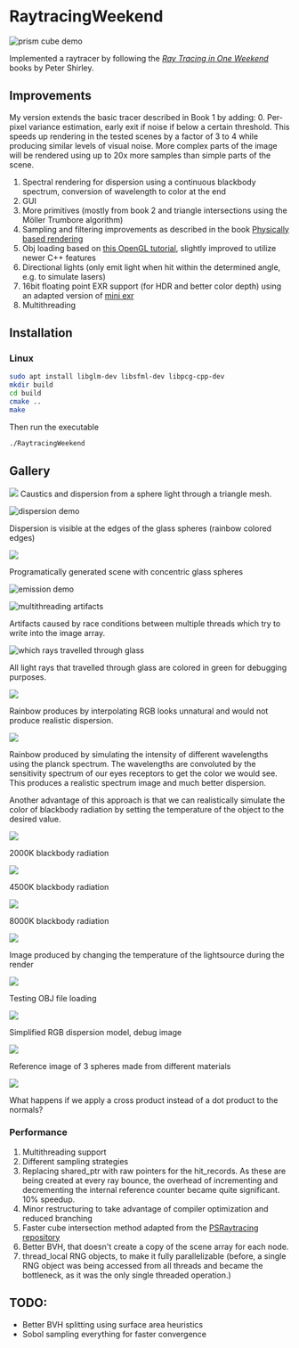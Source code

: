 # RaytracingWeekend
![prism cube demo](Image_Outputs/spectral_planck_dispersion.png)

Implemented a raytracer by following the [_Ray Tracing in One Weekend_](https://raytracing.github.io/books/RayTracingInOneWeekend.html) books by Peter Shirley. 

## Improvements
My version extends the basic tracer described in Book 1 by adding:
0. Per-pixel variance estimation, early exit if noise if below a certain threshold. This speeds up rendering in the tested scenes by a factor of 3 to 4 while producing similar levels of visual noise. More complex parts of the image will be rendered using up to 20x more samples than simple parts of the scene.
1. Spectral rendering for dispersion using a continuous blackbody spectrum, conversion of wavelength to color at the end
2. GUI
3. More primitives (mostly from book 2 and triangle intersections using the Möller Trumbore algorithm)
4. Sampling and filtering improvements as described in the book [Physically based rendering](https://pbr-book.org/3ed-2018/contents)
5. Obj loading based on [this OpenGL tutorial](http://www.opengl-tutorial.org/beginners-tutorials/tutorial-7-model-loading/), slightly improved to utilize newer C++ features
6. Directional lights (only emit light when hit within the determined angle, e.g. to simulate lasers)
7. 16bit floating point EXR support (for HDR and better color depth) using an adapted version of [mini exr](https://github.com/aras-p/miniexr)
8. Multithreading 

## Installation
### Linux
```sh
sudo apt install libglm-dev libsfml-dev libpcg-cpp-dev 
mkdir build
cd build
cmake ..
make
```

Then run the executable 
```sh
./RaytracingWeekend
```

## Gallery

![](Image_Outputs/monkey_caustics.png)
Caustics and dispersion from a sphere light through a triangle mesh.  

![dispersion demo](Image_Outputs/emissive_dispersive.png)

Dispersion is visible at the edges of the glass spheres (rainbow colored edges)

![](Image_Outputs/concentric_spheres.png)

Programatically generated scene with concentric glass spheres

![emission demo](Image_Outputs/only_emissive.png)

![multithreading artifacts](Image_Outputs/cursed_memory.png)

Artifacts caused by race conditions between multiple threads which try to write into the image array.

![which rays travelled through glass](Image_Outputs/debug_efficient_dispersion.png)

All light rays that travelled through glass are colored in green for debugging purposes.


![](Image_Outputs/spectrum_rgb.png)

Rainbow produces by interpolating RGB looks unnatural and would not produce realistic dispersion.

![](Image_Outputs/spectrum_xyz.png) 

Rainbow produced by simulating the intensity of different wavelengths using the planck spectrum. The wavelengths are convoluted by the sensitivity spectrum of our eyes receptors to get the color we would see. This produces a realistic spectrum image and much better dispersion. 

Another advantage of this approach is that we can realistically simulate the color of blackbody radiation by setting the temperature of the object to the desired value.

![](Image_Outputs/planck_2000K.png)

2000K blackbody radiation

![](Image_Outputs/planck_4500K.png)

4500K blackbody radiation

![](Image_Outputs/planck_8000K.png)

8000K blackbody radiation

![](Image_Outputs/temperature_gradient.png)

Image produced by changing the temperature of the lightsource during the render

![](Image_Outputs/obj_susan_test_inverted.png)

Testing OBJ file loading 

![](Image_Outputs/dispersion_rgb.png)

Simplified RGB dispersion model, debug image

![](Image_Outputs/metal_and_diffuse.png)

Reference image of 3 spheres made from different materials

![](Image_Outputs/metal_and_diffuse_cross.png)

What happens if we apply a cross product instead of a dot product to the normals?

### Performance
1. Multithreading support
2. Different sampling strategies
3. Replacing shared_ptr with raw pointers for the hit_records. As these are being created at every ray bounce, the overhead of incrementing and decrementing the internal reference counter became quite significant. 10% speedup.
4. Minor restructuring to take advantage of compiler optimization and reduced branching 
5. Faster cube intersection method adapted from the [PSRaytracing repository](https://github.com/define-private-public/PSRayTracing)
6. Better BVH, that doesn't create a copy of the scene array for each node.
7. thread_local RNG objects, to make it fully parallelizable (before, a single RNG object was being accessed from all threads and became the bottleneck, as it was the only single threaded operation.)

## TODO:
- Better BVH splitting using surface area heuristics
- Sobol sampling everything for faster convergence
